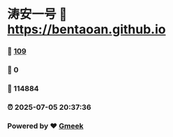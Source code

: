 # 涛安一号 :link: https://bentaoan.github.io 
### :page_facing_up: [109](https://bentaoan.github.io/tag.html) 
### :speech_balloon: 0 
### :hibiscus: 114884 
### :alarm_clock: 2025-07-05 20:37:36 
### Powered by :heart: [Gmeek](https://github.com/Meekdai/Gmeek)
